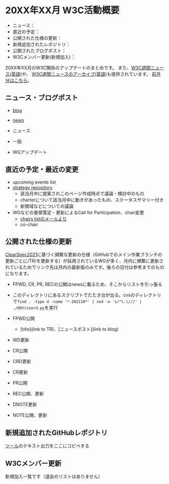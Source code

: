 # 20XX年XX月 W3C活動概要

- ニュース：
- 直近の予定：
- 公開された仕様の更新：
- 新規追加されたレポジトリ：
- 公開されたブログポスト：
- W3Cメンバー更新(新規加入)：

20XX年XX月のW3C関係のアップデートのまとめです。
また、[W3C週間ニュース(英語)](https://www.w3.org/News/Public/)や、
[W3C週間ニュースのアーカイブ(英語)](https://lists.w3.org/Archives/Public/w3c-announce/20XXXXXXXX/subject.html)も提供されています。
[前月分はこちら](20XXXX.md)。

## ニュース・ブログポスト

* [blog](https://www.w3.org/blog/)
* [news](https://www.w3.org/blog/news/)

* ニュース
* 一般
* WGアップデート

## 直近の予定・最近の変更

* upcoming events list
* [strategy repository](https://github.com/w3c/strategy/issues)
  * 該当月中に提案されこのページ作成時点で議論・検討中のもの
  * charterについて該当月中に動きがあったもの、ステータスサマリー付き
  * 新領域などについての議論
* WGなどの憲章策定・更新によるCall for Participation、chair変更
  * [chairs listのメールより](https://lists.w3.org/Archives/Member/chairs/)
  * co-chair

## 公開された仕様の更新

[ClearSpec2021](https://github.com/w3c/tr-pages/blob/main/clearspec2021.md)に基づく頻繁な更新の仕様（GitHubでのメイン作業ブランチの更新ごとに/TR/を更新する）が採用されているWGが多く、月内に頻繁に更新されているためでリンク先は月内の最新版のみです。後ろの日付は参考までのものになります。

* FPWD, CR, PR, RECの公開はnewsに載るため、そこからリストを引っ張る
* このディレクトリにあるスクリプトでたたき台が出る。cvsのディレクトリで`find . -type d -name '*-202110*' | sed -e 's/^\.\///' | ./00trcoord.py`を実行

* FPWD公開
  * [title](link to TR)、[ニュースポスト](link to blog)
* WD更新
* CR公開
* CRD更新
* CR更新
* PR公開
* REC公開、更新
* DNOTE更新
* NOTE公開、更新

## 新規追加されたGitHubレポジトリ

[ツール](https://w3ckeio.github.io/monthly-summary/00ListRepo.html)のテキスト出力をここにコピペする

## W3Cメンバー更新

新規加入一覧です（退会のリストはありません）
